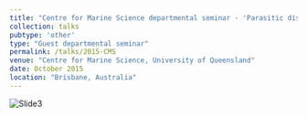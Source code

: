 ```yaml
---
title: "Centre for Marine Science departmental seminar - 'Parasitic disease in marine turtles'"
collection: talks
pubtype: 'other'
type: "Guest departmental seminar"
permalink: /talks/2015-CMS
venue: "Centre for Marine Science, University of Queensland"
date: October 2015
location: "Brisbane, Australia"
---
```

![Slide3](https://github.com/user-attachments/assets/d4d10835-408f-48a2-a2e6-5cc00df80abc)

